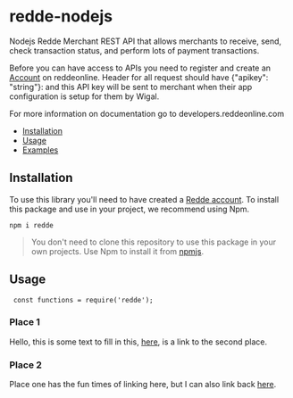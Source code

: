 # redde-nodejs
Nodejs Redde Merchant REST API that allows merchants to receive, send, check transaction status, and perform lots of payment transactions.

Before you can have access to APIs you need to register and create an [Account](https://app.reddeonline.com/register) on reddeonline. Header for all request should have {"apikey": "string"}: and this API key will be sent to merchant when their app configuration is setup for them by Wigal.

For more information on documentation go to developers.reddeonline.com

* [Installation](#installation)
* [Usage](#usage)
* [Examples](https://github.com/wigalsolutionsltd/redde-nodejs#examples)

## Installation
To use this library you'll need to have created a [Redde account](https://app.reddeonline.com/register).                     To install this package and use in your project, we recommend using Npm.

```
npm i redde                                                                                         
```

>You don't need to clone this repository to use this package in your own projects. Use Npm to install it from [npmjs](https://www.npmjs.com/package/redde).




## Usage

``` 
 const functions = require('redde');
```

### Place 1

Hello, this is some text to fill in this, [here](#place-2), is a link to the second place.


### Place 2

Place one has the fun times of linking here, but I can also link back [here](#place-1).
